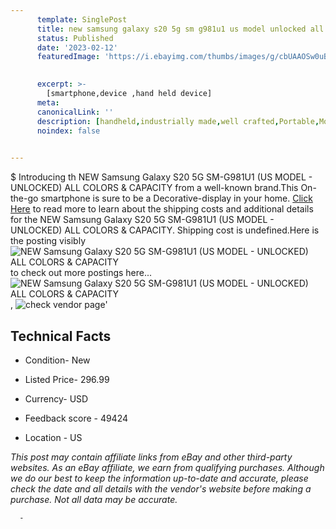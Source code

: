 ```yaml
---
      template: SinglePost
      title: new samsung galaxy s20 5g sm g981u1 us model unlocked all colors capacity
      status: Published
      date: '2023-02-12'
      featuredImage: 'https://i.ebayimg.com/thumbs/images/g/cbUAAOSw0uBjjj-Q/s-l225.jpg'
       

      excerpt: >-
        [smartphone,device ,hand held device]
      meta:
      canonicalLink: ''
      description: [handheld,industrially made,well crafted,Portable,Mobile,Compact,Convenient,Lightweight,Maneuverable,Man-portable,Miniature,Carriable,Hand-held,Light,Holdable,Transportable,Mobile device,Pocket-sized,On-the-go,Wireless,Cordless,Compact size,Convenient size, smartphone,device ,hand held device]
      noindex: false
      

---
```

$
      Introducing th NEW Samsung Galaxy S20 5G SM-G981U1 (US MODEL - UNLOCKED) ALL COLORS & CAPACITY from a well-known brand.This On-the-go smartphone is sure to be a Decorative-display in your home. [Click Here](https://www.ebay.com/itm/184298657865?hash=item2ae90e5849%3Ag%3AcbUAAOSw0uBjjj-Q&mkevt=1&mkcid=1&mkrid=711-53200-19255-0&campid=%253CePNCampaignId%253E&customid=%253CreferenceId%253E&toolid=10049) to read more to learn about the shipping costs and additional details for the NEW Samsung Galaxy S20 5G SM-G981U1 (US MODEL - UNLOCKED) ALL COLORS & CAPACITY. Shipping cost is undefined.Here is the posting visibly ![NEW Samsung Galaxy S20 5G SM-G981U1 (US MODEL - UNLOCKED) ALL COLORS & CAPACITY](https://i.ebayimg.com/thumbs/images/g/cbUAAOSw0uBjjj-Q/s-l225.jpg) to check out more postings here... ![NEW Samsung Galaxy S20 5G SM-G981U1 (US MODEL - UNLOCKED) ALL COLORS & CAPACITY](https://i.ebayimg.com/images/g/cbUAAOSw0uBjjj-Q/s-l1200.jpg), ![check vendor page](https://origin-galleryplus.ebayimg.com/ws/web/184298657865_2_0_1/225x225.jpg,https://origin-galleryplus.ebayimg.com/ws/web/184298657865_3_0_1/225x225.jpg,https://origin-galleryplus.ebayimg.com/ws/web/184298657865_4_0_1/225x225.jpg,https://origin-galleryplus.ebayimg.com/ws/web/184298657865_5_0_1/225x225.jpg)'

      

 ## Technical Facts 



     
      

 - Condition- New 


      

 - Listed Price- 296.99 


      

 - Currency- USD 


      

 - Feedback score - 49424 


      

 - Location - US 


      
      

 *_This post may contain affiliate links from eBay and other third-party websites. As an eBay affiliate, we earn from qualifying purchases. Although we do our best to keep the information up-to-date and accurate, please check the date and all details with the vendor's website before making a purchase. Not all data may be accurate._*




      -

